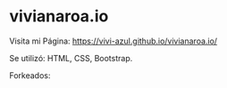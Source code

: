 # vivianaroa.io

Visita mi Página:
https://vivi-azul.github.io/vivianaroa.io/

Se utilizó:
HTML, CSS, Bootstrap.

Forkeados:



